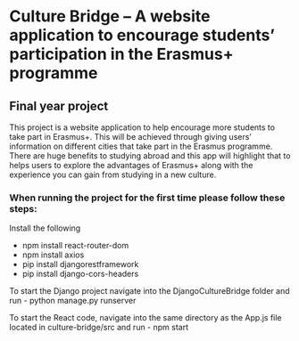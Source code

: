 # Culture Bridge – A website application to encourage students’ participation in the Erasmus+ programme
## Final year project

This project is a website application to help encourage more students to take part in Erasmus+. This will be achieved through giving users’ information on different cities that take part in the Erasmus programme. There are huge benefits to studying abroad and this app will highlight that to helps users to explore the advantages of Erasmus+ along with the experience you can gain from studying in a new culture.

### When running the project for the first time please follow these steps:
Install the following
- npm install react-router-dom 
- npm install axios
- pip install djangorestframework
- pip install django-cors-headers

To start the Django project navigate into the DjangoCultureBridge folder and run - python manage.py runserver

To start the React code, navigate into the same directory as the App.js file located in culture-bridge/src and run - npm start
